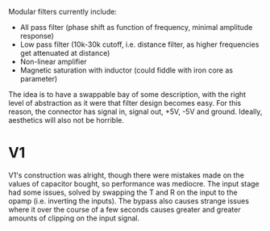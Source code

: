 Modular filters currently include:
 - All pass filter (phase shift as function of frequency, minimal amplitude response)
 - Low pass filter (10k-30k cutoff, i.e. distance filter, as higher frequencies get attenuated at distance)
 - Non-linear amplifier
 - Magnetic saturation with inductor (could fiddle with iron core as parameter)

The idea is to have a swappable bay of some description, with the right level of abstraction as it were that filter design becomes easy. For this reason, the connector has signal in, signal out, +5V, -5V and ground.
Ideally, aesthetics will also not be horrible.

# V1
V1's construction was alright, though there were mistakes made on the values of capacitor bought, so performance was mediocre.
The input stage had some issues, solved by swapping the T and R on the input to the opamp (i.e. inverting the inputs).
The bypass also causes strange issues where it over the course of a few seconds causes greater and greater amounts of clipping on the input signal.